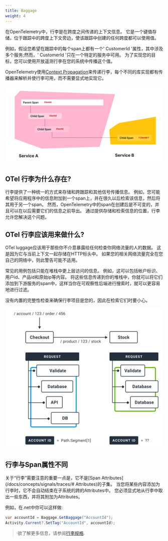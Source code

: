 ```yaml
---
title: Baggage
weight: 4
---
```


在OpenTelemetry中，行李是在跨度之间传递的上下文信息。
它是一个键值存储，位于跟踪中的跨度上下文旁边，使该跟踪中创建的任何跨度都可以使用值。

例如，假设您希望在跟踪中的每个span上都有一个' CustomerId '属性，其中涉及多个服务;然而，' CustomerId '只在一个特定的服务中可用。
为了实现您的目标，您可以使用开放遥测行李在您的系统中传播这个值。

OpenTelemetry使用[Context Propagation](/docs/concepts/signals/traces/#Context-Propagation)来传递行李，每个不同的库实现都有传播器来解析并使行李可用，而不需要显式地实现它。

![OTel Baggage](../../../assets/img/otel_baggage.png)

## OTel 行李为什么存在?

行李提供了一种统一的方式来存储和跨跟踪和其他信号传播信息。
例如，您可能希望将应用程序中的信息附加到一个span上，并在很久以后检索该信息，然后将其用于另一个span。
然而，OpenTelemetry中的span在创建后是不可变的，并且可以在以后需要它们的信息之前导出。
通过提供存储和检索信息的位置，行李允许您解决这个问题。

## OTel 行李应该用来做什么?

OTel luggage应该用于那些你不介意暴露给任何检查你网络流量的人的数据。
这是因为它与当前上下文一起存储在HTTP标头中。
如果您的相关网络流量完全在您自己的网络中，则此警告可能不适用。

常见的用例包括只能在堆栈中更上层访问的信息。
例如，这可以包括帐户标识、用户id、产品id和原始ip等内容。
将这些信息传递到你的堆栈中，你就可以将它们添加到下游服务的span中，这样当你在可观察性后端进行搜索时，就可以更容易地进行过滤。

没有内置的完整性检查来确保行李项目是您的，因此在检索它们时要小心。

![OTel Baggage](../../../assets/img/otel_baggage-2.png)

## 行李与Span属性不同

关于“行李”需要注意的重要一点是，它不是[Span Attributes](/docs/concepts/signals/traces/# Attributes)的子集。
当您将某些内容添加为行李时，它不会自动结束在子系统的跨的Attributes中。
您必须显式地从行李中取出一些东西，并将其附加为Attributes。

例如，在.net中你可以这样做:

```csharp
var accountId = Baggage.GetBaggage("AccountId");
Activity.Current?.SetTag("AccountId", accountId);
```

> 欲了解更多信息，请参阅[行李规格](../../../specs/otel/overview/#baggage-signal).